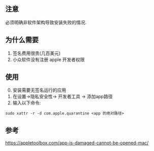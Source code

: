 ## 注意
必须明确非软件架构导致安装失败的情况.

## 为什么需要
1. 签名费用很贵(几百美元)
2. 小众软件没有注册 apple 开发者权限

## 使用
0. 安装需要无签名运行的应用
1. 在设置->隐私安全性-> 开发者工具 -> 添加app路径
2. 输入以下命令:
```shell
sudo xattr -r -d com.apple.quarantine <app 的绝对路径>
```
## 参考
https://appletoolbox.com/app-is-damaged-cannot-be-opened-mac/